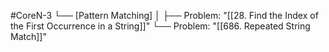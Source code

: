 #CoreN-3
└── [Pattern Matching]
    │
    ├── Problem: "[[28. Find the Index of the First Occurrence in a String]]"
    └── Problem: "[[686. Repeated String Match]]"